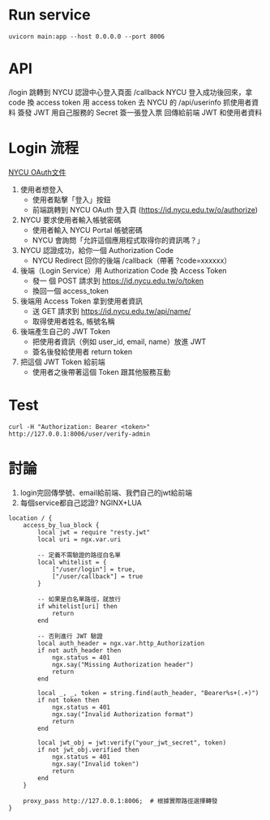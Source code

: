 # Run service
```
uvicorn main:app --host 0.0.0.0 --port 8006
```
# API
/login	跳轉到 NYCU 認證中心登入頁面
/callback	NYCU 登入成功後回來，拿 code 換 access token
用 access token	去 NYCU 的 /api/userinfo 抓使用者資料
簽發 JWT	用自己服務的 Secret 簽一張登入票
回傳給前端	JWT 和使用者資料


# Login 流程
[NYCU OAuth文件](https://id.nycu.edu.tw/docs/)
1. 使用者想登入
    * 使用者點擊「登入」按鈕
    * 前端跳轉到 NYCU OAuth 登入頁 (https://id.nycu.edu.tw/o/authorize)
2. NYCU 要求使用者輸入帳號密碼
    * 使用者輸入 NYCU Portal 帳號密碼
    * NYCU 會詢問「允許這個應用程式取得你的資訊嗎？」
3. NYCU 認證成功，給你一個 Authorization Code
    * NYCU Redirect 回你的後端 /callback（帶著 ?code=xxxxxx）
4. 後端（Login Service）用 Authorization Code 換 Access Token
    * 發一 個 POST 請求到 https://id.nycu.edu.tw/o/token
    * 換回一個 access_token
5. 後端用 Access Token 拿到使用者資訊
    * 送 GET 請求到 https://id.nycu.edu.tw/api/name/
    * 取得使用者姓名, 帳號名稱
6. 後端產生自己的 JWT Token
    * 把使用者資訊（例如 user_id, email, name）放進 JWT
    * 簽名後發給使用者 return token
7. 把這個 JWT Token 給前端
    * 使用者之後帶著這個 Token 跟其他服務互動

# Test
```
curl -H "Authorization: Bearer <token>" http://127.0.0.1:8006/user/verify-admin
```

# 討論
1. login完回傳學號、email給前端、我們自己的jwt給前端
2. 每個service都自己認證?
NGINX+LUA
```
location / {
    access_by_lua_block {
        local jwt = require "resty.jwt"
        local uri = ngx.var.uri

        -- 定義不需驗證的路徑白名單
        local whitelist = {
            ["/user/login"] = true,
            ["/user/callback"] = true
        }

        -- 如果是白名單路徑，就放行
        if whitelist[uri] then
            return
        end

        -- 否則進行 JWT 驗證
        local auth_header = ngx.var.http_Authorization
        if not auth_header then
            ngx.status = 401
            ngx.say("Missing Authorization header")
            return
        end

        local _, _, token = string.find(auth_header, "Bearer%s+(.+)")
        if not token then
            ngx.status = 401
            ngx.say("Invalid Authorization format")
            return
        end

        local jwt_obj = jwt:verify("your_jwt_secret", token)
        if not jwt_obj.verified then
            ngx.status = 401
            ngx.say("Invalid token")
            return
        end
    }

    proxy_pass http://127.0.0.1:8006;  # 根據實際路徑選擇轉發
}

```